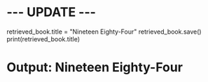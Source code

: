 # --- UPDATE ---
retrieved_book.title = "Nineteen Eighty-Four"
retrieved_book.save()
print(retrieved_book.title)
# Output: Nineteen Eighty-Four